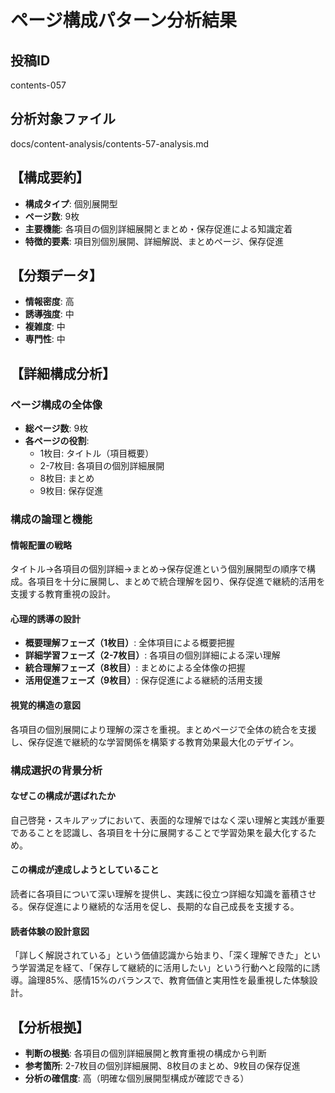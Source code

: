 # ページ構成パターン分析結果

## 投稿ID
contents-057

## 分析対象ファイル
docs/content-analysis/contents-57-analysis.md

## 【構成要約】
- **構成タイプ**: 個別展開型
- **ページ数**: 9枚
- **主要機能**: 各項目の個別詳細展開とまとめ・保存促進による知識定着
- **特徴的要素**: 項目別個別展開、詳細解説、まとめページ、保存促進

## 【分類データ】
- **情報密度**: 高
- **誘導強度**: 中
- **複雑度**: 中
- **専門性**: 中

## 【詳細構成分析】

### ページ構成の全体像
- **総ページ数**: 9枚
- **各ページの役割**:
  - 1枚目: タイトル（項目概要）
  - 2-7枚目: 各項目の個別詳細展開
  - 8枚目: まとめ
  - 9枚目: 保存促進

### 構成の論理と機能

#### 情報配置の戦略
タイトル→各項目の個別詳細→まとめ→保存促進という個別展開型の順序で構成。各項目を十分に展開し、まとめで統合理解を図り、保存促進で継続的活用を支援する教育重視の設計。

#### 心理的誘導の設計
- **概要理解フェーズ（1枚目）**: 全体項目による概要把握
- **詳細学習フェーズ（2-7枚目）**: 各項目の個別詳細による深い理解
- **統合理解フェーズ（8枚目）**: まとめによる全体像の把握
- **活用促進フェーズ（9枚目）**: 保存促進による継続的活用支援

#### 視覚的構造の意図
各項目の個別展開により理解の深さを重視。まとめページで全体の統合を支援し、保存促進で継続的な学習関係を構築する教育効果最大化のデザイン。

### 構成選択の背景分析

#### なぜこの構成が選ばれたか
自己啓発・スキルアップにおいて、表面的な理解ではなく深い理解と実践が重要であることを認識し、各項目を十分に展開することで学習効果を最大化するため。

#### この構成が達成しようとしていること
読者に各項目について深い理解を提供し、実践に役立つ詳細な知識を蓄積させる。保存促進により継続的な活用を促し、長期的な自己成長を支援する。

#### 読者体験の設計意図
「詳しく解説されている」という価値認識から始まり、「深く理解できた」という学習満足を経て、「保存して継続的に活用したい」という行動へと段階的に誘導。論理85%、感情15%のバランスで、教育価値と実用性を最重視した体験設計。

## 【分析根拠】
- **判断の根拠**: 各項目の個別詳細展開と教育重視の構成から判断
- **参考箇所**: 2-7枚目の個別詳細展開、8枚目のまとめ、9枚目の保存促進
- **分析の確信度**: 高（明確な個別展開型構成が確認できる）